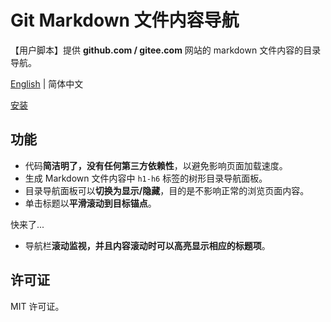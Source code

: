 # Git Markdown 文件内容导航

【用户脚本】提供 **github.com / gitee.com** 网站的 markdown 文件内容的目录导航。

[English](./README.md) | 简体中文

[安装](https://greasyfork.org/zh-CN/scripts/421316-git-markdown-content-navigation)

## 功能

- 代码**简洁明了，没有任何第三方依赖性**，以避免影响页面加载速度。
- 生成 Markdown 文件内容中 `h1-h6` 标签的树形目录导航面板。
- 目录导航面板可以**切换为显示/隐藏**，目的是不影响正常的浏览页面内容。
- 单击标题以**平滑滚动到目标锚点**。

快来了...

- 导航栏**滚动监视，并且内容滚动时可以高亮显示相应的标题项**。

## 许可证

MIT 许可证。
